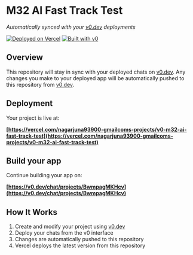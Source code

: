 # M32 AI Fast Track Test

*Automatically synced with your [v0.dev](https://v0.dev) deployments*

[![Deployed on Vercel](https://img.shields.io/badge/Deployed%20on-Vercel-black?style=for-the-badge&logo=vercel)](https://vercel.com/nagarjuna93900-gmailcoms-projects/v0-m32-ai-fast-track-test)
[![Built with v0](https://img.shields.io/badge/Built%20with-v0.dev-black?style=for-the-badge)](https://v0.dev/chat/projects/BwmpagMKHcv)

## Overview

This repository will stay in sync with your deployed chats on [v0.dev](https://v0.dev).
Any changes you make to your deployed app will be automatically pushed to this repository from [v0.dev](https://v0.dev).

## Deployment

Your project is live at:

**[https://vercel.com/nagarjuna93900-gmailcoms-projects/v0-m32-ai-fast-track-test](https://vercel.com/nagarjuna93900-gmailcoms-projects/v0-m32-ai-fast-track-test)**

## Build your app

Continue building your app on:

**[https://v0.dev/chat/projects/BwmpagMKHcv](https://v0.dev/chat/projects/BwmpagMKHcv)**

## How It Works

1. Create and modify your project using [v0.dev](https://v0.dev)
2. Deploy your chats from the v0 interface
3. Changes are automatically pushed to this repository
4. Vercel deploys the latest version from this repository